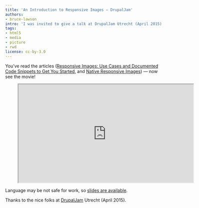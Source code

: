 ```yaml
---
title: 'An Introduction to Responsive Images — DrupalJam'
authors:
- bruce-lawson
intro: 'I was invited to give a talk at DrupalJam Utrecht (April 2015). Here’s the 30 minute video.'
tags:
- html5
- media
- picture
- rwd
license: cc-by-3.0
---
```


You’ve read the articles ([Responsive Images: Use Cases and Documented Code Snippets to Get You Started](https://dev.opera.com/articles/responsive-images/), and [Native Responsive Images](https://dev.opera.com/articles/native-responsive-images/)) —
now see the movie!

<figure block="figure">
	<iframe elem="media" width="560" height="315" src="https://www.youtube.com/embed/bPwTnc-pwps" allowfullscreen></iframe>
</figure>

Language may be not safe for work, so [slides are available](http://brucelawson.github.io/talks/2015/respimg/).

Thanks to the nice folks at [DrupalJam](http://drupaljam.nl/) Utrecht (April 2015).
